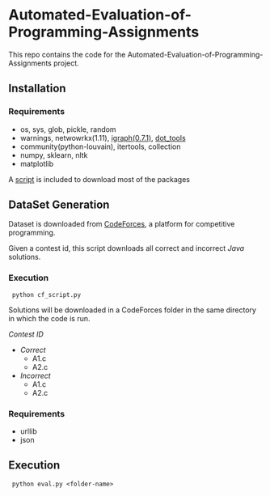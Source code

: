 # Automated-Evaluation-of-Programming-Assignments

This repo contains the code for the Automated-Evaluation-of-Programming-Assignments project.

## Installation

### Requirements
+ os, sys, glob, pickle, random
+ warnings, netwowrkx(1.11), [igraph(0.7.1)](http://igraph.org/python/ "python-igraph"), [dot_tools](https://github.com/timtadh/dot_tools.git "Dot Parser Tool in Python")
+ community(python-louvain), itertools, collection
+ numpy, sklearn, nltk
+ matplotlib

A [script](./Code/Class/script.sh) is included to download most of the packages

## DataSet Generation

Dataset is downloaded from [CodeForces](codeforces.com "CodeForces"), a platform for competitive programming.

Given a contest id, this script downloads all correct and incorrect  _Java_ solutions.

### Execution
```
 python cf_script.py
```

Solutions will be downloaded in a CodeForces folder in the same directory in which the code is run.

_Contest ID_  
   -  _Correct_  
      - A1.c  
      - A2.c  
   -  _Incorrect_  
      - A1.c  
      - A2.c 

### Requirements

+ urllib  
+ json   


## Execution

```
 python eval.py <folder-name>

```
